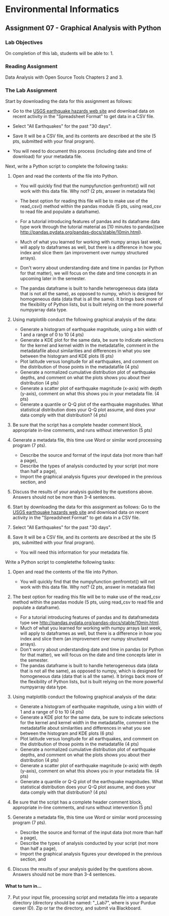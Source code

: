 # Environmental Informatics

## Assignment 07 - Graphical Analysis with Python

### Lab Objectives

On completion of this lab, students will be able to:
1. 

### Reading Assignment

Data Analysis with Open Source Tools Chapters 2 and 3.

### The Lab Assignment

Start by downloading the data for this assignment as follows:

- Go to the [USGS earthquake hazards web site](http://earthquake.usgs.gov/earthquakes/feed/) and download data on recent activity in the "Spreadsheet Format" to get data in a CSV file. 

- Select "All Earthquakes" for the past "30 days". 

- Save It will be a CSV file, and its contents are described at the site (5 pts, submitted with your final program). 

- You will need to document this process (including date and time of download) for your metadata file.

Next, write a Python script to complete the following tasks:

1. Open and read the contents of the file into Python.

   - You will quickly find that the numpyfunction genfromtxt() will not work with this data file.  Why not?  (2 pts, answer in metadata file)

   - The best option for reading this file will be to make use of the read_csv() method within the pandas module (5 pts, using read_csv to read file and populate a dataframe).

   - For a tutorial introducing features of pandas and its dataframe data type work through the tutorial material as [10 minutes to pandas](see http://pandas.pydata.org/pandas-docs/stable/10min.html).

   - Much of what you learned for working with numpy arrays last week, will apply to dataframes as well, but there is a difference in how you index and slice them (an improvement over numpy structured arrays).

   - Don't worry about understanding date and time in pandas (or Python for that matter), we will focus on the date and time concepts in an upcoming later in the semester.

   - The pandas dataframe is built to handle heterogeneous data (data that is not all the same), as opposed to numpy, which is designed for homogeneous data (data that is all the same).  It brings back more of the flexibility of Python lists, but is built relying on the more powerful numpyarray data type.

3. Using matplotlib conduct the following graphical analysis of the data:
   - Generate a histogram of earthquake magnitude, using a bin width of 1 and a range of 0 to 10 (4 pts)
   - Generate a KDE plot for the same data, be sure to indicate selections for the kernel and kernel width in the metadatafile, comment in the metadatafile about similarities and differences in what you see between the histogram and KDE plots (6 pts)
   - Plot latitude versus longitude for all earthquakes, and comment on the distribution of those points in the metadatafile (4 pts)
   - Generate a normalized cumulative distribution plot of earthquake depths, and comment on what the plots shows you about their distribution (4 pts)
   - Generate a scatter plot of earthquake magnitude (x-axis) with depth (y-axis), comment on what this shows you in your metadata file. (4 pts)
   - Generate a quantile or Q-Q plot of the earthquake magnitudes.  What statistical distribution does your Q-Q plot assume, and does your data comply with that distribution? (4 pts)

4. Be sure that the script has a complete header comment block, appropriate in-line comments, and runs without intervention (5 pts)

5. Generate a metadata file, this time use Word or similar word processing program (7 pts).
   - Describe the source and format of the input data (not more than half a page),
   - Describe the types of analysis conducted by your script (not more than half a page),
   - Import the graphical analysis figures your developed in the previous section, and

6. Discuss the results of your analysis guided by the questions above.  Answers should not be more than 3-4 sentences.

1. Start by downloading the data for this assignment as follows:
Go to the [USGS earthquake hazards web site](http://earthquake.usgs.gov/earthquakes/feed/) and download data on recent activity in the "Spreadsheet Format" to get data in a CSV file. 

2. Select "All Earthquakes" for the past "30 days". 

3. Save It will be a CSV file, and its contents are described at the site (5 pts, submitted with your final program). 

   - You will need this information for your metadata file.

Write a Python script to completethe following tasks:

1. Open and read the contents of the file into Python.
   - You will quickly find that the numpyfunction genfromtxt() will not work with this data file.  Why not?  (2 pts, answer in metadata file)

2. The best option for reading this file will be to make use of the read_csv method within the pandas module (5 pts, using read_csv to read file and populate a dataframe).
   - For a tutorial introducing features of pandas and its dataframedata type see http://pandas.pydata.org/pandas-docs/stable/10min.html.
   - Much of what you learned for working with numpy arrays last week, will apply to dataframes as well, but there is a difference in how you index and slice them (an improvement over numpy structured arrays).
   - Don't worry about understanding date and time in pandas (or Python for that matter), we will focus on the date and time concepts later in the semester.
   - The pandas dataframe is built to handle heterogeneous data (data that is not all the same), as opposed to numpy, which is designed for homogeneous data (data that is all the same).  It brings back more of the flexibility of Python lists, but is built relying on the more powerful numpyarray data type.

3. Using matplotlib conduct the following graphical analysis of the data:
   - Generate a histogram of earthquake magnitude, using a bin width of 1 and a range of 0 to 10 (4 pts)
   - Generate a KDE plot for the same data, be sure to indicate selections for the kernel and kernel width in the metadatafile, comment in the metadatafile about similarities and differences in what you see between the histogram and KDE plots (6 pts)
   - Plot latitude versus longitude for all earthquakes, and comment on the distribution of those points in the metadatafile (4 pts)
   - Generate a normalized cumulative distribution plot of earthquake depths, and comment on what the plots shows you about their distribution (4 pts)
   - Generate a scatter plot of earthquake magnitude (x-axis) with depth (y-axis), comment on what this shows you in your metadata file. (4 pts)
   - Generate a quantile or Q-Q plot of the earthquake magnitudes.  What statistical distribution does your Q-Q plot assume, and does your data comply with that distribution? (4 pts)

4. Be sure that the script has a complete header comment block, appropriate in-line comments, and runs without intervention (5 pts)

5. Generate a metadata file, this time use Word or similar word processing program (7 pts).
   - Describe the source and format of the input data (not more than half a page),
   - Describe the types of analysis conducted by your script (not more than half a page),
   - Import the graphical analysis figures your developed in the previous section, and

6. Discuss the results of your analysis guided by the questions above.  Answers should not be more than 3-4 sentences.

#### What to turn in...

7. Put your input file, processing script and metadata file into a separate directory (directory should be named: "<username>_Lab7", where <username> is your Purdue career ID).  Zip or tar the directory, and submit via Blackboard.



